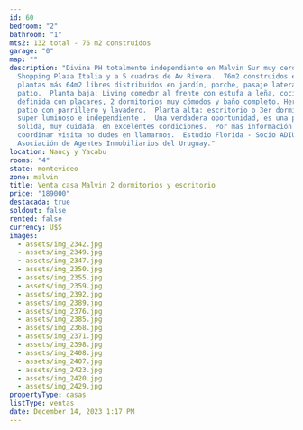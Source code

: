 ```yaml
---
id: 60
bedroom: "2"
bathroom: "1"
mts2: 132 total - 76 m2 construidos
garage: "0"
map: ""
description: "Divina PH totalmente independiente en Malvin Sur muy cerquita del
  Shopping Plaza Italia y a 5 cuadras de Av Rivera.  76m2 construidos en 2
  plantas más 64m2 libres distribuidos en jardín, porche, pasaje lateral y
  patio.  Planta baja: Living comedor al frente con estufa a leña, cocina
  definida con placares, 2 dormitorios muy cómodos y baño completo. Hermoso
  patio con parrillero y lavadero.  Planta alta: escritorio o 3er dormitorio,
  super luminoso e independiente .  Una verdadera oportunidad, es una propiedad
  solida, muy cuidada, en excelentes condiciones.  Por mas información o para
  coordinar visita no dudes en llamarnos.  Estudio Florida - Socio ADIU -
  Asociación de Agentes Inmobiliarios del Uruguay."
location: Nancy y Yacabu
rooms: "4"
state: montevideo
zone: malvin
title: Venta casa Malvin 2 dormitorios y escritorio
price: "189000"
destacada: true
soldout: false
rented: false
currency: U$S
images:
  - assets/img_2342.jpg
  - assets/img_2349.jpg
  - assets/img_2347.jpg
  - assets/img_2350.jpg
  - assets/img_2355.jpg
  - assets/img_2359.jpg
  - assets/img_2392.jpg
  - assets/img_2389.jpg
  - assets/img_2376.jpg
  - assets/img_2385.jpg
  - assets/img_2368.jpg
  - assets/img_2371.jpg
  - assets/img_2398.jpg
  - assets/img_2408.jpg
  - assets/img_2407.jpg
  - assets/img_2423.jpg
  - assets/img_2420.jpg
  - assets/img_2429.jpg
propertyType: casas
listType: ventas
date: December 14, 2023 1:17 PM
---
```


